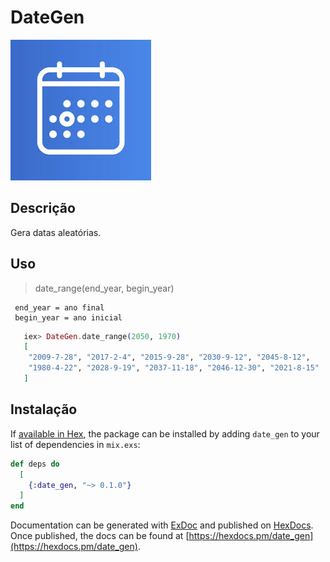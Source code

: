 # DateGen

![alt-text](date.jpeg)

## Descrição
Gera datas aleatórias.

## Uso
 > date_range(end_year, begin_year)
 
```
 end_year = ano final
 begin_year = ano inicial
```
 
```Elixir
   iex> DateGen.date_range(2050, 1970)
   [  
    "2009-7-28", "2017-2-4", "2015-9-28", "2030-9-12", "2045-8-12", 
    "1980-4-22", "2028-9-19", "2037-11-18", "2046-12-30", "2021-8-15"
   ]
```

## Instalação

If [available in Hex](https://hex.pm/docs/publish), the package can be installed
by adding `date_gen` to your list of dependencies in `mix.exs`:

```elixir
def deps do
  [
    {:date_gen, "~> 0.1.0"}
  ]
end
```

Documentation can be generated with [ExDoc](https://github.com/elixir-lang/ex_doc)
and published on [HexDocs](https://hexdocs.pm). Once published, the docs can
be found at [https://hexdocs.pm/date_gen](https://hexdocs.pm/date_gen).
